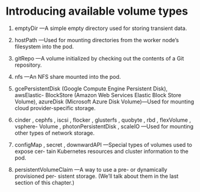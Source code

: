 # Introducing available volume types

1. emptyDir —A simple empty directory used for storing transient data.

2. hostPath —Used for mounting directories from the worker node’s filesystem
   into the pod.
   
3. gitRepo —A volume initialized by checking out the contents of a Git repository.

4. nfs —An NFS share mounted into the pod.

5. gcePersistentDisk (Google Compute Engine Persistent Disk), awsElastic-
   BlockStore (Amazon Web Services Elastic Block Store Volume), azureDisk
   (Microsoft Azure Disk Volume)—Used for mounting cloud provider-specific
   storage.
   
6. cinder , cephfs , iscsi , flocker , glusterfs , quobyte , rbd , flexVolume , vsphere-
   Volume , photonPersistentDisk , scaleIO —Used for mounting other types of
   network storage.
   
7. configMap , secret , downwardAPI —Special types of volumes used to expose cer-
   tain Kubernetes resources and cluster information to the pod.
   
8. persistentVolumeClaim —A way to use a pre- or dynamically provisioned per-
   sistent storage. (We’ll talk about them in the last section of this chapter.)
   